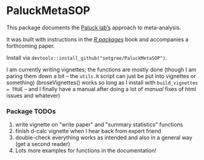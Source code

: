 
<!-- README.md is generated from README.Rmd. Please edit that file -->

# PaluckMetaSOP

<!-- badges: start -->
<!-- badges: end -->

This package documents the [Paluck lab’s](http://www.betsylevypaluck.com/)
approach to meta-analysis.

It was built with instructions in the [*R
packages*](https://r-pkgs.org/) book and accompanies a forthcoming
paper.

Install via `devtools::install_github("setgree/PaluckMetaSOP")`.

I am currently writing vignettes; the functions are mostly done (though
I am paring them down a bit – the `utils.R` script can just be put into
vignettes or something) (broseVignettes() works so long as I install
with `build_vignettes = TRUE` – and I finally have a manual after doing
a lot of *manual* fixes of html issues and whatever)

### Package TODOs
1. write vignette on "write paper" and "summary statistics" functions
2. finish d-calc vignette when I hear back from expert friend
3. double-check everything works as intended and also in a general way (get a second reader)
4. Lots more examples for functions in the documentation! 
